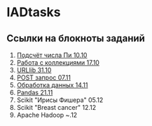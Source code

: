 # IADtasks
## Ссылки на блокноты заданий
1. [Подсчёт числа Пи 10.10](https://github.com/DashaIshchenko/IADtasks/blob/main/%D0%BF%D0%BE%D0%B4%D1%81%D1%87%D1%91%D1%82%20%D0%BF%D0%B8/test1.ipynb)
2. [Работа с коллекциями 17.10](https://colab.research.google.com/drive/16OYFrV2CVOwhIVFGeVeDukHc48gg5f33)
3. [URLlib 31.10](https://colab.research.google.com/drive/1cOwQsVFGHKP_5u6Oi6_rNoseMiOZMmA3#scrollTo=WhGB-ICABvXq)
4. [POST запрос 07.11](https://colab.research.google.com/drive/1WhC-X7zeAz0wRyg6rtUxSITW8jxZO6Q0?hl=ru#scrollTo=7fx9O6_vI5Mt)
5. [Обработка данных 14.11](https://colab.research.google.com/drive/1QcUOMFjvMiyHJbao56KLKPU2oTP5Nh5O#scrollTo=3MGrixv7RSgW)
6. [Pandas 21.11](https://colab.research.google.com/drive/1o3iUhbofsxUg0_nJKGUhib7kZcBVBPxe?hl=ru#scrollTo=f7AdFcKiSs1o)
7. Scikit "Ирисы Фишера" 05.12
8. Scikit "Breast cancer" 12.12
9. Apache Hadoop ~.12
